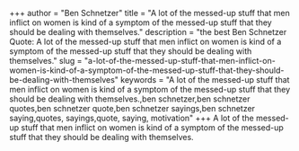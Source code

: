 +++
author = "Ben Schnetzer"
title = "A lot of the messed-up stuff that men inflict on women is kind of a symptom of the messed-up stuff that they should be dealing with themselves."
description = "the best Ben Schnetzer Quote: A lot of the messed-up stuff that men inflict on women is kind of a symptom of the messed-up stuff that they should be dealing with themselves."
slug = "a-lot-of-the-messed-up-stuff-that-men-inflict-on-women-is-kind-of-a-symptom-of-the-messed-up-stuff-that-they-should-be-dealing-with-themselves"
keywords = "A lot of the messed-up stuff that men inflict on women is kind of a symptom of the messed-up stuff that they should be dealing with themselves.,ben schnetzer,ben schnetzer quotes,ben schnetzer quote,ben schnetzer sayings,ben schnetzer saying,quotes, sayings,quote, saying, motivation"
+++
A lot of the messed-up stuff that men inflict on women is kind of a symptom of the messed-up stuff that they should be dealing with themselves.
